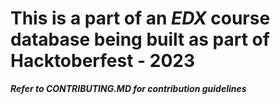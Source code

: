 # This is a part of an *EDX* course database being built as part of Hacktoberfest - 2023
***Refer to CONTRIBUTING.MD for contribution guidelines***
